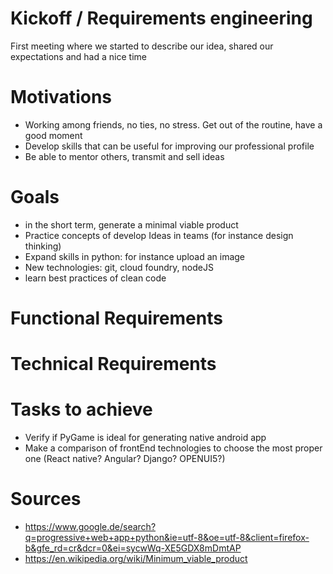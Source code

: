 # Kickoff / Requirements engineering

First meeting where we started to describe our idea, shared our expectations and had a nice time

# Motivations

* Working among friends, no ties, no stress. Get out of the routine, have a good moment
* Develop skills that can be useful for improving our professional profile
* Be able to mentor others, transmit and sell ideas


# Goals
* in the short term, generate a minimal viable product
* Practice concepts of develop Ideas in teams (for instance design thinking)
* Expand skills in python: for instance upload an image
* New technologies: git, cloud foundry, nodeJS
* learn best practices of clean code



# Functional Requirements




# Technical Requirements




# Tasks to achieve
* Verify if PyGame is ideal for generating native android app
* Make a comparison of frontEnd technologies to choose the most proper one (React native? Angular? Django? OPENUI5?)

# Sources
* https://www.google.de/search?q=progressive+web+app+python&ie=utf-8&oe=utf-8&client=firefox-b&gfe_rd=cr&dcr=0&ei=sycwWq-XE5GDX8mDmtAP
* https://en.wikipedia.org/wiki/Minimum_viable_product
